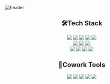 
![header](https://capsule-render.vercel.app/api?type=waving&color=auto&height=300&section=header&text=Hi👋🏻%20I'm%20YOONJI&fontSize=50&fontColor=auto&animation=fadeIn)

<div align="center">

## 🛠️Tech Stack
  <img src="https://img.shields.io/badge/html5-E34F26?style=for-the-badge&logo=html5&logoColor=white"> 
  <img src="https://img.shields.io/badge/css-1572B6?style=for-the-badge&logo=css3&logoColor=white"> 
  <img src="https://img.shields.io/badge/javascript-F7DF1E?style=for-the-badge&logo=javascript&logoColor=black">
  <img src="https://img.shields.io/badge/react-61DAFB?style=for-the-badge&logo=react&logoColor=black"> 
  <img src="https://img.shields.io/badge/Redux-764ABC?style=for-the-badge&logo=Redux&logoColor=white"> 
    <br/> 
  <img src="https://img.shields.io/badge/TypeScript-3178C6?style=for-the-badge&logo=TypeScript&logoColor=white">   
  <img src="https://img.shields.io/badge/fontawesome-339AF0?style=for-the-badge&logo=fontawesome&logoColor=white"> 
  <img src="https://img.shields.io/badge/styledcomponents-DB7093?style=for-the-badge&logo=styled-components&logoColor=white"> 

   <br/>  
  <img src="https://img.shields.io/badge/mongoDB-47A248?style=for-the-badge&logo=MongoDB&logoColor=white"> 
  <img src="https://img.shields.io/badge/node.js-339933?style=for-the-badge&logo=Node.js&logoColor=white"> 
  <img src="https://img.shields.io/badge/express-000000?style=for-the-badge&logo=express&logoColor=white"> 
  <img src="https://img.shields.io/badge/Realm-39477F?style=for-the-badge&logo=Realm&logoColor=white"> 
  
## 👫Cowork Tools
  <img src="https://img.shields.io/badge/Confluence-172B4D?style=for-the-badge&logo=Confluence&logoColor=white"> 
  <img src="https://img.shields.io/badge/Jira-0052CC?style=for-the-badge&logo=Jira&logoColor=white"> 
  <img src="https://img.shields.io/badge/Slack-4A154B?style=for-the-badge&logo=Slack&logoColor=white"> 
  <img src="https://img.shields.io/badge/Notion-000000?style=for-the-badge&logo=Notion&logoColor=white"> 
  <img src="https://img.shields.io/badge/Figma-F24E1E?style=for-the-badge&logo=Figma&logoColor=white">
</div>



<!--
**yoonzet/yoonzet** is a ✨ _special_ ✨ repository because its `README.md` (this file) appears on your GitHub profile.

Here are some ideas to get you started:

- 🔭 I’m currently working on ...
- 🌱 I’m currently learning ...
- 👯 I’m looking to collaborate on ...
- 🤔 I’m looking for help with ...
- 💬 Ask me about ...
- 📫 How to reach me: ...
- 😄 Pronouns: ...
- ⚡ Fun fact: ...
-->

